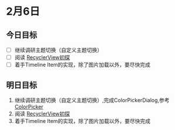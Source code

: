 # 2月6日

## 今日目标

- [ ] 继续调研主题切换（自定义主题切换）
- [ ] 阅读 [RecyclerView初探](http://blog.csdn.net/wanglu198506/article/details/43898131)
- [ ] 着手Timeline Item的实现，除了图片加载以外，要尽快完成

## 明日目标

1. 继续调研主题切换（自定义主题切换）,完成ColorPickerDialog,参考[ColorPicker](https://github.com/flavienlaurent/colorpicker)
2. 阅读 [RecyclerView初探](http://blog.csdn.net/wanglu198506/article/details/43898131)
3. 着手Timeline Item的实现，除了图片加载以外，要尽快完成

